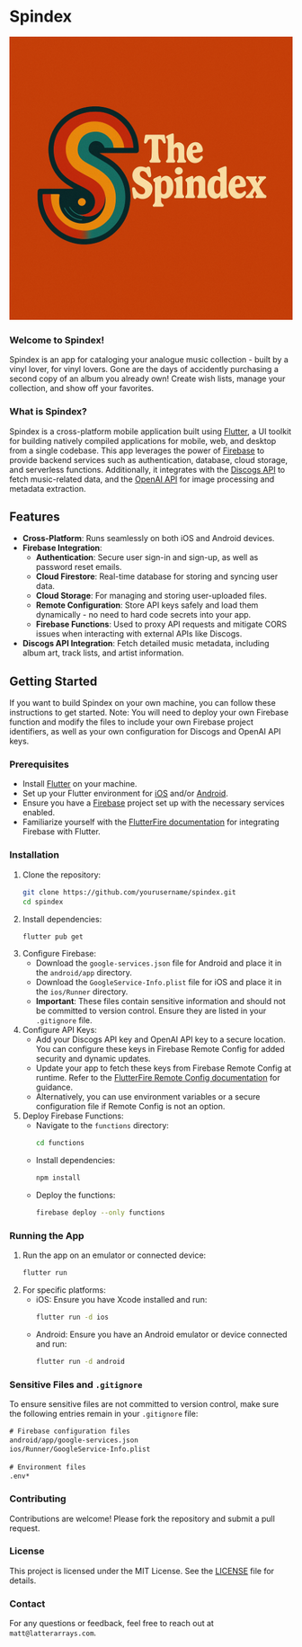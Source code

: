 # Spindex
![Spindex Logo](assets/TheSpindexFullLogo.png)
### Welcome to Spindex!
Spindex is an app for cataloging your analogue music collection - built by a vinyl lover, for vinyl lovers. Gone are the days of accidently purchasing a second copy of an album you already own! Create wish lists, manage your collection, and show off your favorites.

### What is Spindex?
Spindex is a cross-platform mobile application built using [Flutter](https://flutter.dev/), a UI toolkit for building natively compiled applications for mobile, web, and desktop from a single codebase. This app leverages the power of [Firebase](https://firebase.google.com/) to provide backend services such as authentication, database, cloud storage, and serverless functions. Additionally, it integrates with the [Discogs API](https://www.discogs.com/developers/) to fetch music-related data, and the [OpenAI API](https://platform.openai.com/docs/overview) for image processing and metadata extraction.

## Features
- **Cross-Platform**: Runs seamlessly on both iOS and Android devices.
- **Firebase Integration**:
    - **Authentication**: Secure user sign-in and sign-up, as well as password reset emails.
    - **Cloud Firestore**: Real-time database for storing and syncing user data.
    - **Cloud Storage**: For managing and storing user-uploaded files.
    - **Remote Configuration**: Store API keys safely and load them dynamically - no need to hard code secrets into your app.
    - **Firebase Functions**: Used to proxy API requests and mitigate CORS issues when interacting with external APIs like Discogs.
- **Discogs API Integration**: Fetch detailed music metadata, including album art, track lists, and artist information.

## Getting Started
If you want to build Spindex on your own machine, you can follow these instructions to get started. Note: You will need to deploy your own Firebase function and modify the files to include your own Firebase project identifiers, as well as your own configuration for Discogs and OpenAI API keys.

### Prerequisites
- Install [Flutter](https://flutter.dev/docs/get-started/install) on your machine.
- Set up your Flutter environment for [iOS](https://flutter.dev/docs/get-started/install/macos) and/or [Android](https://flutter.dev/docs/get-started/install/windows).
- Ensure you have a [Firebase](https://www.firebase.com) project set up with the necessary services enabled.
- Familiarize yourself with the [FlutterFire documentation](https://firebase.flutter.dev/) for integrating Firebase with Flutter.

### Installation
1. Clone the repository:
     ```bash
     git clone https://github.com/yourusername/spindex.git
     cd spindex
     ```
2. Install dependencies:
     ```bash
     flutter pub get
     ```
3. Configure Firebase:
     - Download the `google-services.json` file for Android and place it in the `android/app` directory.
     - Download the `GoogleService-Info.plist` file for iOS and place it in the `ios/Runner` directory.
     - **Important**: These files contain sensitive information and should not be committed to version control. Ensure they are listed in your `.gitignore` file.
4. Configure API Keys:
     - Add your Discogs API key and OpenAI API key to a secure location. You can configure these keys in Firebase Remote Config for added security and dynamic updates.
     - Update your app to fetch these keys from Firebase Remote Config at runtime. Refer to the [FlutterFire Remote Config documentation](https://firebase.flutter.dev/docs/remote-config/overview/) for guidance.
     - Alternatively, you can use environment variables or a secure configuration file if Remote Config is not an option.
5. Deploy Firebase Functions:
     - Navigate to the `functions` directory:
         ```bash
         cd functions
         ```
     - Install dependencies:
         ```bash
         npm install
         ```
     - Deploy the functions:
         ```bash
         firebase deploy --only functions
         ```

### Running the App
1. Run the app on an emulator or connected device:
     ```bash
     flutter run
     ```
2. For specific platforms:
     - iOS: Ensure you have Xcode installed and run:
         ```bash
         flutter run -d ios
         ```
     - Android: Ensure you have an Android emulator or device connected and run:
         ```bash
         flutter run -d android
         ```

### Sensitive Files and `.gitignore`
To ensure sensitive files are not committed to version control, make sure the following entries remain in your `.gitignore` file:
```
# Firebase configuration files
android/app/google-services.json
ios/Runner/GoogleService-Info.plist

# Environment files
.env*
```

### Contributing
Contributions are welcome! Please fork the repository and submit a pull request.

### License
This project is licensed under the MIT License. See the [LICENSE](LICENSE) file for details.

### Contact
For any questions or feedback, feel free to reach out at `matt@latterarrays.com`.